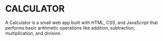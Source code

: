 # CALCULATOR
A Calculator is a small web app built with HTML, CSS, and JavaScript that performs basic arithmetic operations like addition, subtraction, multiplication, and division.
